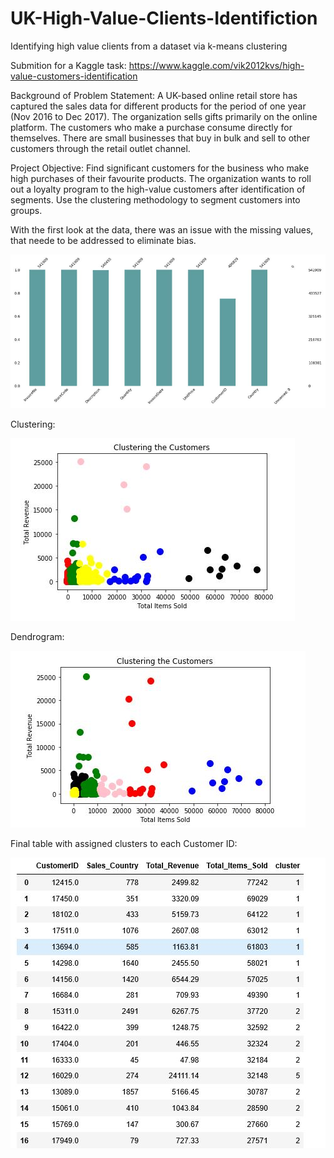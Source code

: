# UK-High-Value-Clients-Identifiction
Identifying high value clients from a dataset via k-means clustering

Submition for a Kaggle task: https://www.kaggle.com/vik2012kvs/high-value-customers-identification

Background of Problem Statement:
A UK-based online retail store has captured the sales data for different products for the period of one year (Nov 2016 to Dec 2017). The organization sells gifts primarily on the online platform. The customers who make a purchase consume directly for themselves. There are small businesses that buy in bulk and sell to other customers through the retail outlet channel.

Project Objective:
Find significant customers for the business who make high purchases of their favourite products. The organization wants to roll out a loyalty program to the high-value customers after identification of segments. Use the clustering methodology to segment customers into groups.

With the first look at the data, there was an issue with the missing values, that neede to be addressed to eliminate bias.

![NaN values](https://github.com/NiqDS/UK-High-Value-Clients-Identifiction/blob/main/images/NaN%20Values.JPG)

Clustering:

![Clustering](https://github.com/NiqDS/UK-High-Value-Clients-Identifiction/blob/main/images/Clustering.JPG)

Dendrogram:

![Dendrogram](https://github.com/NiqDS/UK-High-Value-Clients-Identifiction/blob/main/images/Dendrogram.JPG)

Final table with assigned clusters to each Customer ID:

![Clusters](https://github.com/NiqDS/UK-High-Value-Clients-Identifiction/blob/main/images/With%20Assigned%20Clusters.JPG)
